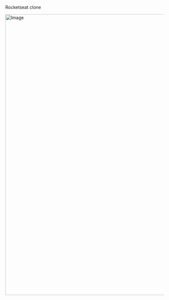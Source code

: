 Rocketseat clone

<img width="1557" height="894" alt="Image" src="https://github.com/user-attachments/assets/30beda08-fcfe-4248-933e-c7fffb795ad4" />
